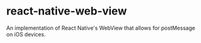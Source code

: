 # react-native-web-view
An implementation of React Native's WebView that allows for postMessage on iOS devices.
